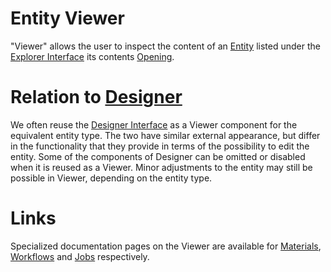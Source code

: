 # Entity Viewer

"Viewer" allows the user to inspect the content of an [Entity](../overview.md) listed under the [Explorer Interface](explorer.md) its contents [Opening](../actions/open-edit.md).

# Relation to [Designer](designer.md) 

We often reuse the [Designer Interface](designer.md) as a Viewer component for the equivalent entity type. The two have similar external appearance, but differ in the functionality that they provide in terms of the possibility to edit the entity. Some of the components of Designer can be omitted or disabled when it is reused as a Viewer. Minor adjustments to the entity may still be possible in Viewer, depending on the entity type. 

# Links

Specialized documentation pages on the Viewer are available for [Materials](/materials-designer/overview.md), [Workflows](/workflow-designer/general-overview.md) and [Jobs](/jobs-designer/overview.md) respectively.
